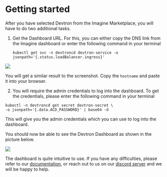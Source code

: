 # Getting started

After you have selected Devtron from the Imagine Marketplace, you will have to do two additional tasks.
1. Get the Dashboard URL.
    For this, you can either copy the DNS link from the Imagine dashboard or enter the following command in your terminal
    ```
    kubectl get svc -n devtroncd devtron-service -o jsonpath='{.status.loadBalancer.ingress}'
    ```

![](https://i.imgur.com/ClnMpGK.png)

You will get a similar result to the screenshot. Copy the `hostname` and paste it into your browser.

2. You will require the admin credentials to log into the dashboard. To get the credentials, please enter the following command in your terminal
 
 ``` 
kubectl -n devtroncd get secret devtron-secret \
-o jsonpath='{.data.ACD_PASSWORD}' | base64 -d 
```
This will give you the admin credentials which you can use to log into the dashboard.

You should now be able to see the Devtron Dashboard as shown in the picture below.

![](https://i.imgur.com/d5jtTq6.png)

The dashboard is quite intuitive to use. If you have any difficulties, please refer to our [documentation](https://docs.devtron.ai/), or reach out to us on our [discord server](https://discord.com/invite/jsRG5qx2gp) and we will be happy to help. 

